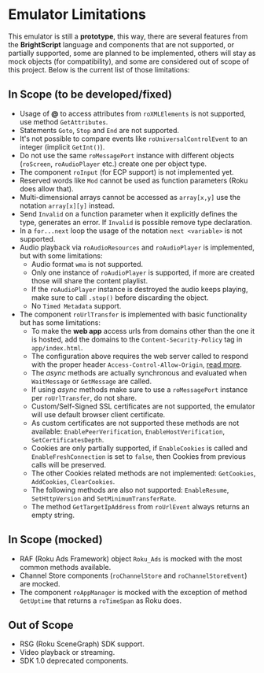 # Emulator Limitations

This emulator is still a **prototype**, this way, there are several features from the **BrightScript** language and components that are not supported, or partially supported, some are planned to be implemented, others will stay as mock objects (for compatibility), and some are considered out of scope of this project. Below is the current list of those limitations:

## In Scope (to be developed/fixed)

*   Usage of **@** to access attributes from `roXMLElements` is not supported, use method `GetAttributes`.
*   Statements `Goto`, `Stop` and `End` are not supported.
*   It's not possible to compare events like `roUniversalControlEvent` to an integer (implicit `GetInt()`).
*   Do not use the same `roMessagePort` instance with different objects (`roScreen`, `roAudioPlayer` etc.) create one per object type.
*   The component `roInput` (for ECP support) is not implemented yet.
*   Reserved words like `Mod` cannot be used as function parameters (Roku does allow that).
*   Multi-dimensional arrays cannot be accessed as `array[x,y]` use the notation `array[x][y]` instead.
*   Send `Invalid` on a function parameter when it explicitly defines the type, generates an error. If `Invalid` is possible remove type declaration.
*   In a `for...next` loop the usage of the notation `next <variable>` is not supported.
*   Audio playback via `roAudioResources` and `roAudioPlayer` is implemented, but with some limitations:
    - Audio format `wma` is not supported.
    - Only one instance of `roAudioPlayer` is supported, if more are created those will share the content playlist.
    - If the `roAudioPlayer` instance is destroyed the audio keeps playing, make sure to call `.stop()` before discarding the object.
    - No `Timed Metadata` support.
*   The component `roUrlTransfer` is implemented with basic functionality but has some limitations:
    - To make the **web app** access urls from domains other than the one it is hosted, add the domains to the `Content-Security-Policy` tag in `app/index.html`.
    - The configuration above requires the web server called to respond with the proper header `Access-Control-Allow-Origin`, [read more](https://developer.mozilla.org/en-US/docs/Web/HTTP/CSP).
    - The _async_ methods are actually synchronous and evaluated when `WaitMessage` or `GetMessage` are called.
    - If using _async_ methods make sure to use a `roMessagePort` instance per `roUrlTransfer`, do not share.
    - Custom/Self-Signed SSL certificates are not supported, the emulator will use default browser client certificate.
    - As custom certificates are not supported these methods are not available: `EnablePeerVerification`, `EnableHostVerification`, `SetCertificatesDepth`.
    - Cookies are only partially supported, if `EnableCookies` is called and `EnableFreshConnection` is set to `false`, then Cookies from previous calls will be preserved.
    - The other Cookies related methods are not implemented: `GetCookies`, `AddCookies`, `ClearCookies`.
    - The following methods are also not supported: `EnableResume`, `SetHttpVersion` and `SetMinimumTransferRate`.
    - The method `GetTargetIpAddress` from `roUrlEvent` always returns an empty string.

## In Scope (mocked)

*   RAF (Roku Ads Framework) object `Roku_Ads` is mocked with the most common methods available.
*   Channel Store components (`roChannelStore` and `roChannelStoreEvent`) are mocked.
*   The component `roAppManager` is mocked with the exception of method `GetUptime` that returns a `roTimeSpan` as Roku does.

## Out of Scope

*   RSG (Roku SceneGraph) SDK support.
*   Video playback or streaming.
*   SDK 1.0 deprecated components.
